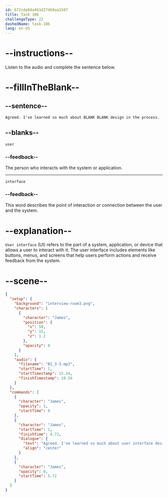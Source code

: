 ```yaml
---
id: 672cde84a461d274b9aa1587
title: Task 106
challengeType: 22
dashedName: task-106
lang: en-US
---
```


<!-- (audio) James: Agreed. I've learned so much about user interface design in the process. -->

# --instructions--

Listen to the audio and complete the sentence below.

# --fillInTheBlank--

## --sentence--

`Agreed. I've learned so much about BLANK BLANK design in the process.`

## --blanks--

`user`

### --feedback--

The person who interacts with the system or application.

---

`interface`

### --feedback--

This word describes the point of interaction or connection between the user and the system.

# --explanation--

`User interface` (UI) refers to the part of a system, application, or device that allows a user to interact with it. The user interface includes elements like buttons, menus, and screens that help users perform actions and receive feedback from the system. 

# --scene--

```json
{
  "setup": {
    "background": "interview-room3.png",
    "characters": [
      {
        "character": "James",
        "position": {
          "x": 50,
          "y": 15,
          "z": 1.2
        },
        "opacity": 0
      }
    ],
    "audio": {
      "filename": "B1_3-3.mp3",
      "startTime": 1,
      "startTimestamp": 15.34,
      "finishTimestamp": 19.56
    }
  },
  "commands": [
    {
      "character": "James",
      "opacity": 1,
      "startTime": 0
    },
    {
      "character": "James",
      "startTime": 1,
      "finishTime": 4.72,
      "dialogue": {
        "text": "Agreed. I've learned so much about user interface design in the process.",
        "align": "center"
      }
    },
    {
      "character": "James",
      "opacity": 0,
      "startTime": 5.72
    }
  ]
}
```
